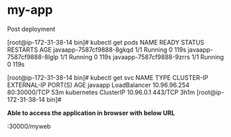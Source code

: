 # my-app

Post deployment

[root@ip-172-31-38-14 bin]# kubectl get pods
NAME                       READY   STATUS    RESTARTS   AGE
javaapp-7587cf9888-8gkqd   1/1     Running   0          119s
javaapp-7587cf9888-8lglp   1/1     Running   0          119s
javaapp-7587cf9888-9zrrs   1/1     Running   0          119s


[root@ip-172-31-38-14 bin]# kubectl get svc
NAME         TYPE           CLUSTER-IP     EXTERNAL-IP   PORT(S)        AGE
javaapp      LoadBalancer   10.96.96.254   <pending>     80:30000/TCP   53m
kubernetes   ClusterIP      10.96.0.1      <none>        443/TCP        3h1m
[root@ip-172-31-38-14 bin]#
  

**Able to access the application in browser with below URL**
  
<public-IP-of-workedr-node>:30000/myweb

